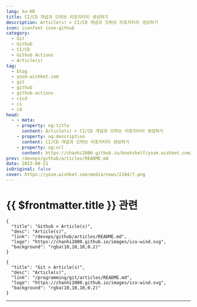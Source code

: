 ```yaml
---
lang: ko-KR
title: CI/CD 개념과 깃허브 리포지터리 생성하기
description: Article(s) > CI/CD 개념과 깃허브 리포지터리 생성하기
icon: iconfont icon-github
category: 
  - Git
  - Github
  - CI/CD
  - Github Actions
  - Article(s)
tag: 
  - blog
  - yozm.wishket.com
  - git
  - github
  - github-actions
  - cicd
  - ci
  - cd
head:
  - - meta:
    - property: og:title
      content: Article(s) > CI/CD 개념과 깃허브 리포지터리 생성하기
    - property: og:description
      content: CI/CD 개념과 깃허브 리포지터리 생성하기
    - property: og:url
      content: https://chanhi2000.github.io/bookshelf/yozm.wishket.com/2184.html
prev: /devops/github/articles/README.md
date: 2023-08-21
isOriginal: false
cover: https://yozm.wishket.com/media/news/2184/7.png
---
```


# {{ $frontmatter.title }} 관련

```component VPCard
{
  "title": "Github > Article(s)",
  "desc": "Article(s)",
  "link": "/devops/github/articles/README.md",
  "logo": "https://chanhi2000.github.io/images/ico-wind.svg",
  "background": "rgba(10,10,10,0.2)"
}
```

```component VPCard
{
  "title": "Git > Article(s)",
  "desc": "Article(s)",
  "link": "/programming/git/articles/README.md",
  "logo": "https://chanhi2000.github.io/images/ico-wind.svg",
  "background": "rgba(10,10,10,0.2)"
}
```

---

<SiteInfo
  name="깃허브 액션으로 CI/CD 구현하기 | 요즘IT"
  desc="CI/CD가 뭐냐고요? 쉽게 말해 개발자가 개발을 마친 후 애플리케이션을 빌드하고, 테스트하고, 원격 저장소에 코드를 업데이트하고, 이를 배포하는 등의 전 과정을 자동화하는 과정을 말합니다. 대부분의 실무 환경에서는 CI/CD를 진행하죠. 여기서는 깃허브 액션을 활용하여 CI/CD를 진행하겠습니다. 이번 글은 ‘GitHub Actions으로 배포 자동화해 보기’의 준비 편으로 CI/CD가 무엇인지 알아보고, 깃허브 리포지터리 생성 및 코드를 푸시하는 과정을 소개합니다."
  url="https://yozm.wishket.com/magazine/detail/2184/"
  logo="https://yozm.wishket.com/static/renewal/img/global/gnb_yozmit.svg"
  preview="https://yozm.wishket.com/media/news/2184/7.png"/>

<!-- TODO: 작성 -->

